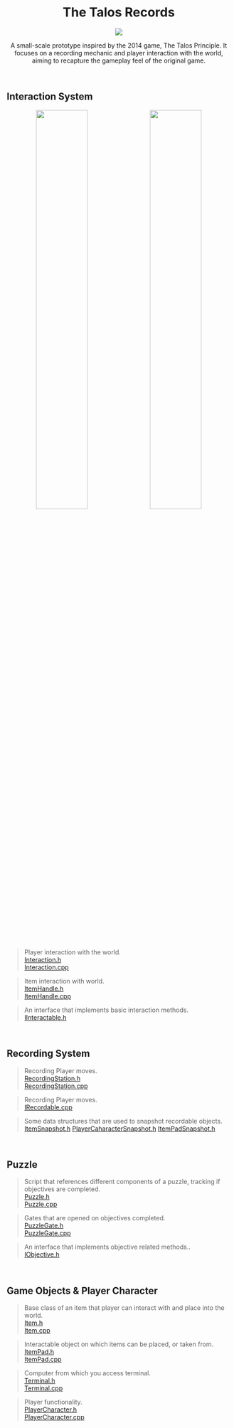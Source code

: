 <h1 align="center">
    <b>The Talos Records</b>
</h1>

<p align="center">
  <img src="https://github.com/user-attachments/assets/02886080-ce39-4db7-b225-f66f619ed87d"/>
</p>

<p align="center">
    A small-scale prototype inspired by the 2014 game, The Talos Principle. It focuses on a recording mechanic and player interaction with the world, aiming to recapture the gameplay feel of the original game.
</p>

<br>

## Interaction System
<p align="center">
  <img src="https://github.com/user-attachments/assets/cde63b04-5b00-4a75-8cc7-0fd90a86d728" style="width: 48%; margin-right: 2%;" />
  <img src="https://github.com/user-attachments/assets/f2984eef-aab0-49ef-9937-c0a081e92a86" style="width: 48%;" />
</p>

>Player interaction with the world.  
>[Interaction.h](TalosRecords/Source/TalosRecords/Interaction.h)  
>[Interaction.cpp](TalosRecords/Source/TalosRecords/Interaction.cpp)

>Item interaction with world.  
>[ItemHandle.h](TalosRecords/Source/TalosRecords/ItemHandle.h)  
>[ItemHandle.cpp](TalosRecords/Source/TalosRecords/ItemHandle.cpp)

>An interface that implements basic interaction methods.  
>[IInteractable.h](TalosRecords/Source/TalosRecords/IInteractable.h)

<br>

## Recording System
>Recording Player moves.  
>[RecordingStation.h](TalosRecords/Source/TalosRecords/RecordingStation.h)  
>[RecordingStation.cpp](TalosRecords/Source/TalosRecords/RecordingStation.cpp)

>Recording Player moves.  
>[IRecordable.cpp](TalosRecords/Source/TalosRecords/IRecordable.h)

>Some data structures that are used to snapshot recordable objects.  
>[ItemSnapshot.h](TalosRecords/Source/TalosRecords/Item.h)
>[PlayerCaharacterSnapshot.h](TalosRecords/Source/TalosRecords/Item.h)
>[ItemPadSnapshot.h](TalosRecords/Source/TalosRecords/Item.h)

<br>

## Puzzle
>Script that references different components of a puzzle, tracking if objectives are completed.  
>[Puzzle.h](TalosRecords/Source/TalosRecords/Puzzle.h)  
>[Puzzle.cpp](TalosRecords/Source/TalosRecords/Puzzle.cpp)

>Gates that are opened on objectives completed.  
>[PuzzleGate.h](TalosRecords/Source/TalosRecords/PuzzleGate.h)  
>[PuzzleGate.cpp](TalosRecords/Source/TalosRecords/PuzzleGate.cpp)

>An interface that implements objective related methods..  
>[IObjective.h](TalosRecords/Source/TalosRecords/IObjective.h)  

<br>

## Game Objects & Player Character
>Base class of an item that player can interact with and place into the world.  
>[Item.h](TalosRecords/Source/TalosRecords/Item.h)  
>[Item.cpp](TalosRecords/Source/TalosRecords/Item.cpp)

>Interactable object on which items can be placed, or taken from.  
>[ItemPad.h](TalosRecords/Source/TalosRecords/ItemPad.h)  
>[ItemPad.cpp](TalosRecords/Source/TalosRecords/Item.cpp)

>Computer from which you access terminal.  
>[Terminal.h](TalosRecords/Source/TalosRecords/Terminal.h)  
>[Terminal.cpp](TalosRecords/Source/TalosRecords/Terminal.cpp)

>Player functionality.  
>[PlayerCharacter.h](TalosRecords/Source/TalosRecords/PlayerCharacter.h)  
>[PlayerCharacter.cpp](TalosRecords/Source/TalosRecords/PlayerCharacter.cpp)
